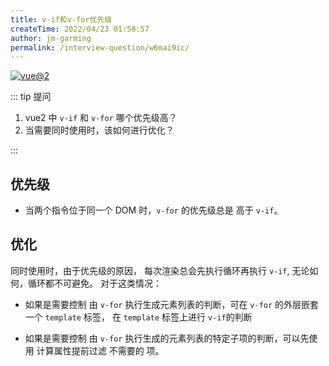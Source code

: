 ```yaml
---
title: v-if和v-for优先级
createTime: 2022/04/23 01:58:57
author: jm-garming
permalink: /interview-question/w6mai9ic/
---
```


[![vue@2](https://img.shields.io/badge/vue-%402-brightgreen)](https://cn.vuejs.org/)

::: tip 提问

1. vue2 中 `v-if` 和 `v-for` 哪个优先级高？
2. 当需要同时使用时，该如何进行优化？

:::

## 优先级

- 当两个指令位于同一个 DOM 时，`v-for` 的优先级总是 高于 `v-if`。

## 优化

同时使用时，由于优先级的原因， 每次渲染总会先执行循环再执行 `v-if`, 无论如何，循环都不可避免。
对于这类情况：

- 如果是需要控制 由 `v-for` 执行生成元素列表的判断，可在 `v-for` 的外层嵌套一个 `template` 标签，
  在 `template` 标签上进行 `v-if`的判断

- 如果是需要控制 由 `v-for` 执行生成的元素列表的特定子项的判断，可以先使用 计算属性提前过滤 不需要的 项。
